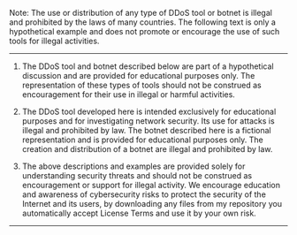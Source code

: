 Note: The use or distribution of any type of DDoS tool or botnet is illegal and prohibited by the laws of many countries. The following text is only a hypothetical example and does not promote or encourage the use of such tools for illegal activities.
*********************************************************************************************************************************************************************************************************************************
1. The DDoS tool and botnet described below are part of a hypothetical discussion and are provided for educational purposes only. The representation of these types of tools should not be construed as encouragement for their 
   use in illegal or harmful activities.

2. The DDoS tool developed here is intended exclusively for educational purposes and for investigating network security. Its use for attacks is illegal and prohibited by law.
   The botnet described here is a fictional representation and is provided for educational purposes only. The creation and distribution of a botnet are illegal and prohibited by law.

3. The above descriptions and examples are provided solely for understanding security threats and should not be construed as encouragement or support for illegal activity. We encourage education and awareness of 
   cybersecurity risks to protect the security of the Internet and its users, by downloading any files from my repository you automatically accept License Terms and use it by your own risk.
*********************************************************************************************************************************************************************************************************************************
